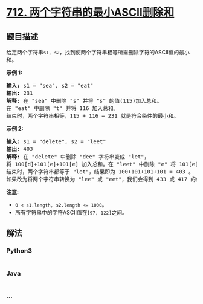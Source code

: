 # [712. 两个字符串的最小ASCII删除和](https://leetcode-cn.com/problems/minimum-ascii-delete-sum-for-two-strings)



## 题目描述

<!-- 这里写题目描述 -->

<p>给定两个字符串<code>s1, s2</code>，找到使两个字符串相等所需删除字符的ASCII值的最小和。</p>

<p><strong>示例 1:</strong></p>

<pre>
<strong>输入:</strong> s1 = &quot;sea&quot;, s2 = &quot;eat&quot;
<strong>输出:</strong> 231
<strong>解释:</strong> 在 &quot;sea&quot; 中删除 &quot;s&quot; 并将 &quot;s&quot; 的值(115)加入总和。
在 &quot;eat&quot; 中删除 &quot;t&quot; 并将 116 加入总和。
结束时，两个字符串相等，115 + 116 = 231 就是符合条件的最小和。
</pre>

<p><strong>示例&nbsp;2:</strong></p>

<pre>
<strong>输入:</strong> s1 = &quot;delete&quot;, s2 = &quot;leet&quot;
<strong>输出:</strong> 403
<strong>解释:</strong> 在 &quot;delete&quot; 中删除 &quot;dee&quot; 字符串变成 &quot;let&quot;，
将 100[d]+101[e]+101[e] 加入总和。在 &quot;leet&quot; 中删除 &quot;e&quot; 将 101[e] 加入总和。
结束时，两个字符串都等于 &quot;let&quot;，结果即为 100+101+101+101 = 403 。
如果改为将两个字符串转换为 &quot;lee&quot; 或 &quot;eet&quot;，我们会得到 433 或 417 的结果，比答案更大。
</pre>

<p><strong>注意:</strong></p>

<ul>
	<li><code>0 &lt; s1.length, s2.length &lt;= 1000</code>。</li>
	<li>所有字符串中的字符ASCII值在<code>[97, 122]</code>之间。</li>
</ul>


## 解法

<!-- 这里可写通用的实现逻辑 -->

<!-- tabs:start -->

### **Python3**

<!-- 这里可写当前语言的特殊实现逻辑 -->

```python

```

### **Java**

<!-- 这里可写当前语言的特殊实现逻辑 -->

```java

```

### **...**

```

```

<!-- tabs:end -->
